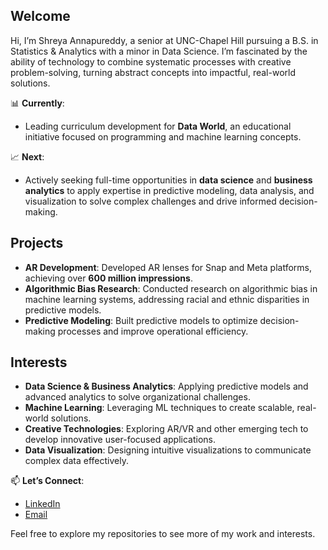 ## Welcome  

Hi, I’m Shreya Annapureddy, a senior at UNC-Chapel Hill pursuing a B.S. in Statistics & Analytics with a minor in Data Science. I’m fascinated by the ability of technology to combine systematic processes with creative problem-solving, turning abstract concepts into impactful, real-world solutions.

📊 **Currently**:  
- Leading curriculum development for **Data World**, an educational initiative focused on programming and machine learning concepts.

📈 **Next**:  
- Actively seeking full-time opportunities in **data science** and **business analytics** to apply expertise in predictive modeling, data analysis, and visualization to solve complex challenges and drive informed decision-making.

## Projects  

- **AR Development**: Developed AR lenses for Snap and Meta platforms, achieving over **600 million impressions**.  
- **Algorithmic Bias Research**: Conducted research on algorithmic bias in machine learning systems, addressing racial and ethnic disparities in predictive models.  
- **Predictive Modeling**: Built predictive models to optimize decision-making processes and improve operational efficiency.  

## Interests  

- **Data Science & Business Analytics**: Applying predictive models and advanced analytics to solve organizational challenges.  
- **Machine Learning**: Leveraging ML techniques to create scalable, real-world solutions.  
- **Creative Technologies**: Exploring AR/VR and other emerging tech to develop innovative user-focused applications.  
- **Data Visualization**: Designing intuitive visualizations to communicate complex data effectively.  

📫 **Let’s Connect**:  
- [LinkedIn](https://linkedin.com/in/shreyanna/)  
- [Email](mailto:shreyanna0@gmail.com)  

Feel free to explore my repositories to see more of my work and interests.  

